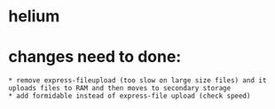 # helium

# changes need to done:
    * remove express-fileupload (too slow on large size files) and it uploads files to RAM and then moves to secondary storage  
    * add formidable instead of express-file upload (check speed)